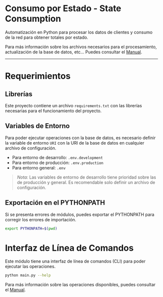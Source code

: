 # Consumo por Estado - State Consumption
Automatización en Python para procesar los datos de clientes y consumo de la red para obtener totales por estado.

Para más información sobre los archivos necesarios para el procesamiento, actualización de la base de datos, etc... Puedes consultar el [Manual](./MANUAL.md).

----------------------

# Requerimientos
## Librerías
Este proyecto contiene un archivo `requirements.txt` con las librerías necesarias para el funcionamiento del proyecto.

## Variables de Entorno
Para poder ejecutar operaciones con la base de datos, es necesario definir la variable de entorno `URI` con la URI de la base de datos en cualquier archivo de configuración.
- Para entorno de desarrollo: `.env.development`
- Para entorno de producción: `.env.production`
- Para entorno general: `.env`

> *Nota:* Las variables de entorno de desarrollo tiene prioridad sobre las de producción y general. Es recomendable solo definir un archivo de configuración.

## Exportación en el PYTHONPATH
Si se presenta errores de módulos, puedes exportar el PYTHONPATH para corregir los errores de importación.
```bash
export PYTHONPATH=$(pwd)
``` 

# Interfaz de Línea de Comandos
Este módulo tiene una interfaz de línea de comandos (CLI) para poder ejecutar las operaciones.
```bash 
python main.py --help
```

Para más información sobre las operaciones disponibles, puedes consultar el [Manual](./src/state_consumption/MANUAL.md).
